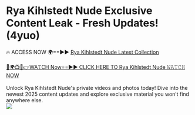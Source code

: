 # Rya Kihlstedt Nude Exclusive Content Leak - Fresh Updates! (4yuo)

🔥 ACCESS NOW 🌍==►► <a href="https://tinyurl.com/yc657z5k" rel="nofollow">Rya Kihlstedt Nude Latest Collection</a>
<br><br>
[🔴🌍📺📱👉WA𝚃CH Now==►► CLICK HERE TO Rya Kihlstedt Nude 𝚆𝙰𝚃𝙲𝙷 NOW](https://tinyurl.com/yc657z5k)
<br><br>
Unlock Rya Kihlstedt Nude's private videos and photos today! Dive into the newest 2025 content updates and explore exclusive material you won’t find anywhere else.
<br>
<a href="https://tinyurl.com/yc657z5k" rel="nofollow" data-target="animated-image.originalLink"><img src="https://camo.githubusercontent.com/8a4f000d20f83aca3bf7ec5f350d767afa0574a8a352519fd8cfa583a6f93a33/68747470733a2f2f692e696d6775722e636f6d2f644a486b345a712e676966" data-canonical-src="https://i.imgur.com/dJHk4Zq.gif" style="max-width: 100%; display: inline-block;" data-target="animated-image.originalImage"></a>
<br>
